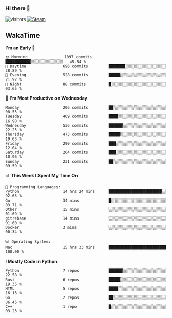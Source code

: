 ### Hi there 👋

![visitors](https://visitor-badge.glitch.me/badge?page_id=zhourunlai)
[![Steam](https://img.shields.io/badge/dynamic/json?url=https%3A%2F%2Fapi.swo.moe%2Fstats%2Fsteamgames%2F76561198285156854&query=count&color=0b1a37&label=Steam&labelColor=134375&logo=steam&suffix=+games&cacheSeconds=3600)](http://steamcommunity.com/profiles/76561198285156854)

## WakaTime
<!--START_SECTION:waka-->
**I'm an Early 🐤** 

```text
🌞 Morning                1097 commits        ███████████░░░░░░░░░░░░░░   45.54 % 
🌆 Daytime                696 commits         ███████░░░░░░░░░░░░░░░░░░   28.89 % 
🌃 Evening                528 commits         █████░░░░░░░░░░░░░░░░░░░░   21.92 % 
🌙 Night                  88 commits          █░░░░░░░░░░░░░░░░░░░░░░░░   03.65 % 
```
📅 **I'm Most Productive on Wednesday** 

```text
Monday                   206 commits         ██░░░░░░░░░░░░░░░░░░░░░░░   08.55 % 
Tuesday                  409 commits         ████░░░░░░░░░░░░░░░░░░░░░   16.98 % 
Wednesday                536 commits         ██████░░░░░░░░░░░░░░░░░░░   22.25 % 
Thursday                 473 commits         █████░░░░░░░░░░░░░░░░░░░░   19.63 % 
Friday                   290 commits         ███░░░░░░░░░░░░░░░░░░░░░░   12.04 % 
Saturday                 264 commits         ███░░░░░░░░░░░░░░░░░░░░░░   10.96 % 
Sunday                   231 commits         ██░░░░░░░░░░░░░░░░░░░░░░░   09.59 % 
```


📊 **This Week I Spent My Time On** 

```text
💬 Programming Languages: 
Python                   14 hrs 24 mins      ███████████████████████░░   92.63 % 
Go                       34 mins             █░░░░░░░░░░░░░░░░░░░░░░░░   03.71 % 
Other                    15 mins             ░░░░░░░░░░░░░░░░░░░░░░░░░   01.69 % 
gitrebase                14 mins             ░░░░░░░░░░░░░░░░░░░░░░░░░   01.60 % 
Docker                   3 mins              ░░░░░░░░░░░░░░░░░░░░░░░░░   00.34 % 

💻 Operating System: 
Mac                      15 hrs 33 mins      █████████████████████████   100.00 % 
```

**I Mostly Code in Python** 

```text
Python                   7 repos             ██████░░░░░░░░░░░░░░░░░░░   22.58 % 
Rust                     6 repos             █████░░░░░░░░░░░░░░░░░░░░   19.35 % 
HTML                     5 repos             ████░░░░░░░░░░░░░░░░░░░░░   16.13 % 
Go                       2 repos             ██░░░░░░░░░░░░░░░░░░░░░░░   06.45 % 
C++                      1 repo              █░░░░░░░░░░░░░░░░░░░░░░░░   03.23 % 
```




<!--END_SECTION:waka-->
